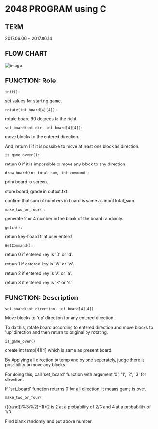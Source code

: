 2048 PROGRAM using C
===

TERM
---
2017.06.06 ~ 2017.06.14


FLOW CHART
---
![image](https://user-images.githubusercontent.com/30820487/50943356-6feb7b00-14cf-11e9-8e8a-d38438d32b29.png)


FUNCTION: Role
---
`init():`

set values for starting game.

`rotate(int board[4][4]):`

rotate board 90 degrees to the right.

`set_board(int dir, int board[4][4]):`

move blocks to the entered direction.

And, return 1 if it is possible to move at least one block as direction.

`is_game_ovver():`

return 0 if it is impossible to move any block to any direction.

`draw_board(int total_sum, int command):`

print board to screen.

store board, grade in output.txt.

confirm that sum of numbers in board is same as input total_sum.

`make_two_or_four():`

generate 2 or 4 number in the blank of the board randomly.

`getch():`

return key-board that user enterd.

`GetCommand():`

return 0 if entered key is 'D' or 'd'.

return 1 if entered key is 'W' or 'w'.

return 2 if entered key is 'A' or 'a'.

return 3 if entered key is 'S' or 's'.


FUNCTION: Description
---

`set_board(int direction, int board[4][4])`

Move blocks to 'up' direction for any entered direction.

To do this, rotate board according to entered direction and move blocks to 'up' direction and then return to original by rotating.


`is_game_over()`

create int temp[4][4] which is same as present board.

By Applying all direction to temp one by one seperately, judge there is possibility to move any blocks.

For doing this, call 'set_board' function with argument '0', '1', '2', '3' for direction.

If 'set_board' function returns 0 for all direction, it means game is over.

`make_two_or_four()`

(((rand()%3)%2)+1)*2 is 2 at a probability of 2/3 and 4 at a probability of 1/3.

Find blank randomly and put above number.



